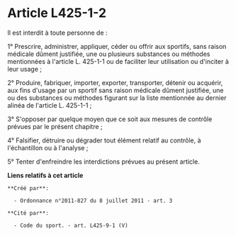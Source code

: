 # Article L425-1-2

Il est interdit à toute personne de : 

1° Prescrire, administrer, appliquer, céder ou offrir aux sportifs, sans raison médicale dûment justifiée, une ou plusieurs
substances ou méthodes mentionnées à l'article L. 425-1-1 ou de faciliter leur utilisation ou d'inciter à leur usage ; 

2° Produire, fabriquer, importer, exporter, transporter, détenir ou acquérir, aux fins d'usage par un sportif sans raison
médicale dûment justifiée, une ou des substances ou méthodes figurant sur la liste mentionnée au dernier alinéa de l'article
L. 425-1-1 ; 

3° S'opposer par quelque moyen que ce soit aux mesures de contrôle prévues par le présent chapitre ; 

4° Falsifier, détruire ou dégrader tout élément relatif au contrôle, à l'échantillon ou à l'analyse ; 

5° Tenter d'enfreindre les interdictions prévues au présent article.

**Liens relatifs à cet article**

	**Créé par**:

	  - Ordonnance n°2011-827 du 8 juillet 2011 - art. 3

	**Cité par**:

	  - Code du sport. - art. L425-9-1 (V)
